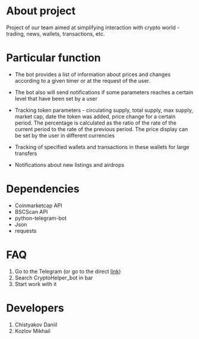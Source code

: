 # About project


Project of our team aimed at simplifying interaction with crypto world - trading, news, wallets, transactions, etc.

# Particular function

- The bot provides a list of information about prices and changes according to a given timer or at the request of the user.

- The bot also will send notifications if some parameters reaches a certain level that have been set by a user

- Tracking token parameters - circulating supply, total supply, max supply, market cap, date the token was added, price change for a certain period. The percentage is calculated as the ratio of the rate of the current period to the rate of the previous period. The price display can be set by the user in different currencies

- Tracking of specified wallets and transactions in these wallets for large transfers

- Notifications about new listings and airdrops

# Dependencies

- Coinmarketcap API
- BSCScan API
- python-telegram-bot
- Json
- requests

# FAQ

1. Go to the Telegram (or go to the direct [link])
2. Search CryptoHeIper_bot in bar
3. Start work with it

# Developers

1. Chistyakov Daniil
2. Kozlov Mikhail

[link]:t.me/CryptoHeIper_bot

